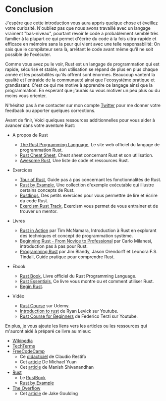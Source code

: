 # Conclusion

J'espère que cette introduction vous aura appris quelque chose et éveillez votre curiosité. N'oubliez pas que nous avons travaillé avec un langage vraiment "bas-niveau", pourtant revoir le code a probablement semblé très familier à la plupart ce qui permet d'écrire du code à la fois ultra-rapide et efficace en mémoire sans la peur qui vient avec une telle responsabilité: On sais que le compilateur sera là, arrêtant le code avant même qu'il ne soit possible de l'exécuter.

Comme vous avez pu le voir, Rust est un langage de programmation qui est rapide, sécurisé et stable, son utilisation se répand de plus en plus chaque année et les possibilités qu'ils offrent sont énormes. Beaucoup vantent la qualité et l'entraide de la communauté ainsi que l'ecosystéme pratique et grandissant. C'est ce qui me motive à apprendre ce langage ainsi que la programmation. En esperant que j'aurais su vous motiver un peu plus ou du moins vous orienter.

N'hésitez pas à me contacter sur mon compte [Twitter](https://twitter.com/yozhgoor) pour me donner votre feedback ou apporter quelques corrections.

Avant de finir, Voici quelques ressources additionnelles pour vous aider à avancer dans votre aventure Rust:

* A propos de Rust
  * [The Rust Programming Language](https://www.rust-lang.org/), Le site web officiel du langage de programmation Rust.
  * [Rust Cheat Sheet](https://cheats.rs/), Cheat sheet concernant Rust et son utilisation.
  * [Awesome Rust](https://awesomeopensource.com/project/rust-unofficial/awesome-rust), Une liste de code et ressources Rust.

* Exercices
  * [Tour of Rust](https://tourofrust.com/), Guide pas à pas concernant les fonctionnalités de Rust.
  * [Rust by Example](https://doc.rust-lang.org/stable/rust-by-example/), Une collection d'exemple exécutable qui illustre certains concepts de Rust.
  * [Rustlings](https://github.com/rust-lang/rustlings), Des petits exercices pour vous permettre de lire et écrire du code Rust.
  * [Exercism Rust Track](https://exercism.io/), Exercism vous permet de vous entrainer et de trouver un mentor.

* Livres
  * [Rust in Action](http://www.rustinaction.com/) par Tim McNamara, Introduction à Rust en explorant des techniques et concept de programmation système.
  * [Beginning Rust - From Novice to Professional](https://www.apress.com/gp/book/9781484234679) par Carlo Milanesi, introduction pas à pas pour Rust.
  * [Programming Rust](https://www.oreilly.com/library/view/programming-rust-2nd/9781492052586/) par Jim Blandy, Jason Orendorff et Leonora F.S. Tindall, Guide pratique pour comprendre Rust.

* Ebook
  * [Rust Book](https://doc.rust-lang.org/stable/book/), Livre officiel du Rust Programming Language.
  * [Rust Essentials](https://allitbooks.net/programming/1931-rust-essentials.html), Ce livre vous montre ou et comment utiliser Rust.
  * [Begin Rust](https://www.beginrust.com/).

* Vidéo
  * [Rust Course](https://www.udemy.com/courses/search/?q=rust) sur Udemy.
  * [Introduction to rust](https://www.youtube.com/channel/UCpeX4D-ArTrsqvhLapAHprQ) de Ryan Levick sur Youtube.
  * [Rust Course for Beginners](https://www.youtube.com/playlist?list=PLcVYa6NNTe2PaUV1eMH9Di8WpqdhOTTIw) de Federico Terzi sur Youtube.

En plus, je vous ajoute les liens vers les articles ou les ressources qui m'auront aidé à préparé ce livre au mieux:

* [Wikipedia](https://www.wikipedia.org/)
* [TechTerms](https://techterms.com/)
* [FreeCodeCamp](https://www.freecodecamp.org/)
  * Ce [didacticiel](https://www.freecodecamp.org/news/how-to-build-a-to-do-app-with-rust/) de Claudio Restifo
  * Cet [article](https://www.freecodecamp.org/news/8-things-i-learned-from-4000-rust-developers/) De Michael Yuan
  * Cet [article](https://www.freecodecamp.org/news/rust-getting-started-with-the-most-loved-programming-language/) de Manish Shivanandhan
* [Rust](https://www.rust-lang.org/)
  * Le [RustBook](https://doc.rust-lang.org/stable/book/#the-rust-programming-language)
  * [Rust by Example](https://doc.rust-lang.org/rust-by-example/index.html)
* [The Overflow](https://stackoverflow.blog/)
  * Cet [article](https://stackoverflow.blog/2020/01/20/what-is-rust-and-why-is-it-so-popular/) de Jake Goulding
